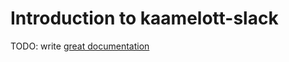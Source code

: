 # Introduction to kaamelott-slack

TODO: write [great documentation](http://jacobian.org/writing/what-to-write/)
